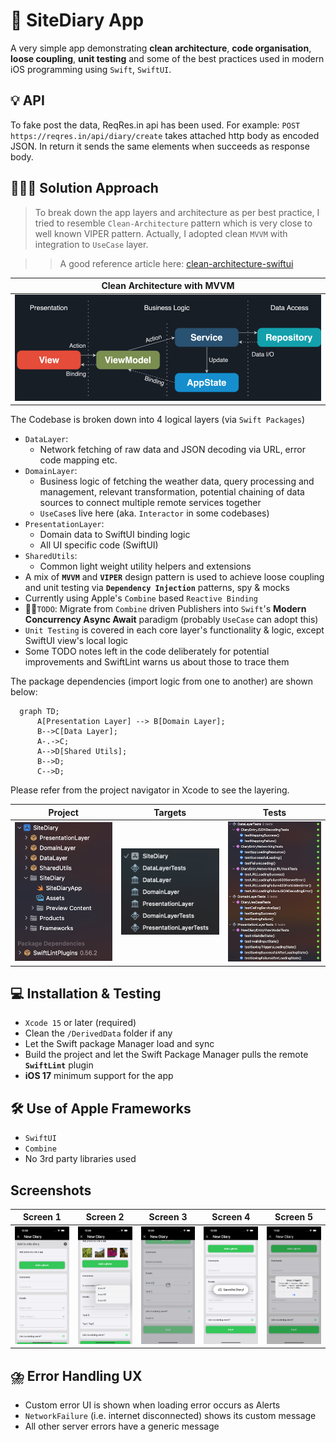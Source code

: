 # 📔 SiteDiary App
A very simple app demonstrating **clean architecture**, **code organisation**, **loose coupling**, **unit testing**  and some of the best practices used in modern iOS programming using `Swift`, `SwiftUI`.


## 💡 API
To fake post the data, ReqRes.in api has been used.
For example: `POST https://reqres.in/api/diary/create` takes
attached http body as encoded JSON. In return it sends the same elements when succeeds as response body.
 

## 👨🏽‍💻 Solution Approach

> To break down the app layers and architecture as per best practice, I tried to resemble `Clean-Architecture` pattern which is very close to well known VIPER pattern. Actually, I adopted clean `MVVM` with integration to `UseCase` layer.

>> A good reference article here: [clean-architecture-swiftui](https://nalexn.github.io/clean-architecture-swiftui/) 

| Clean Architecture with MVVM |
| ---------------------------  |
| <img src="Screenshots/clean-architecture.png" width="750" alt=""> |


The Codebase is broken down into 4 logical layers (via `Swift Packages`)
- `DataLayer`:
    - Network fetching of raw data and JSON decoding via URL, error code mapping etc.
- `DomainLayer`:
    - Business logic of fetching the weather data, query processing and management, relevant transformation, potential chaining of data sources to connect multiple remote services together
    - `UseCase`s live here (aka. `Interactor` in some codebases)
- `PresentationLayer`:
    - Domain data to SwiftUI binding logic
    - All UI specific code (SwiftUI)
- `SharedUtils`:
    - Common light weight utility helpers and extensions
- A mix of **`MVVM`** and **`VIPER`** design pattern is used to achieve loose coupling and unit testing via **`Dependency Injection`** patterns, spy & mocks
- Currently using Apple's `Combine` based `Reactive Binding`
- ✋🏽`TODO`: Migrate from `Combine` driven Publishers into `Swift`'s **Modern Concurrency Async Await** paradigm (probably `UseCase` can adopt this)
- `Unit Testing` is covered in each core layer's functionality & logic, except SwiftUI view's local logic
- Some TODO notes left in the code deliberately for potential improvements and SwiftLint warns us about those to trace them

The package dependencies (import logic from one to another) are shown below:

```mermaid
  graph TD;
      A[Presentation Layer] --> B[Domain Layer];
      B-->C[Data Layer];
      A-.->C;
      A-->D[Shared Utils];
      B-->D;
      C-->D;
```

Please refer from the project navigator in Xcode to see the layering.

| Project  | Targets | Tests |
| ------ | -------- | ---- |
| <img src="Screenshots/project-structure.png" width="300" alt="">  |  <img src="Screenshots/targets.png" width="300" alt="">   |   <img src="Screenshots/tests.png" width="300" alt="">  |


## 💻 Installation & Testing
 - `Xcode 15` or later (required)
 - Clean the `/DerivedData` folder if any
 - Let the Swift package Manager load and sync
 - Build the project and let the Swift Package Manager pulls the remote **`SwiftLint`** plugin
 - **iOS 17** minimum support for the app
 
 ## 🛠️ Use of Apple Frameworks
  - `SwiftUI`
  - `Combine`
  - No 3rd party libraries used


## Screenshots

| Screen 1 | Screen 2 | Screen 3 | Screen 4 | Screen 5 |
| ------ | ------ | ------ | ------ | ------ |
|  <img src="Screenshots/screen1.png" width="220" alt=""> | <img src="Screenshots/screen2.png" width="220" alt="">  | <img src="Screenshots/screen3.png" width="220" alt=""> | <img src="Screenshots/screen4.png" width="220" alt=""> | <img src="Screenshots/screen5.png" width="220" alt=""> |


## ⛈️ Error Handling UX
- Custom error UI is shown when loading error occurs as Alerts
- `NetworkFailure` (i.e. internet disconnected) shows its custom message
- All other server errors have a generic message

